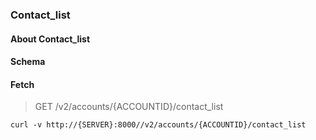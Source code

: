 ### Contact_list

#### About Contact_list

#### Schema



#### Fetch

> GET /v2/accounts/{ACCOUNTID}/contact_list

```curl
curl -v http://{SERVER}:8000//v2/accounts/{ACCOUNTID}/contact_list
```

